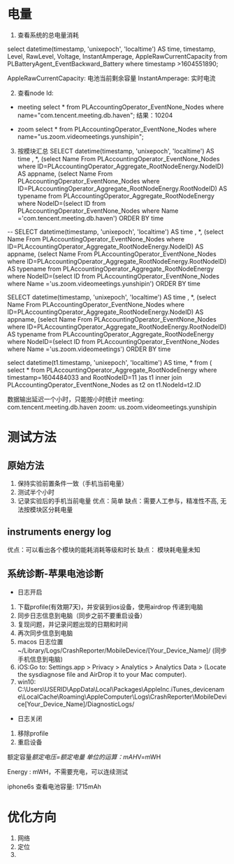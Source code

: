 # 电量

1. 查看系统的总电量消耗

select 
datetime(timestamp, 'unixepoch', 'localtime') AS time, 
timestamp, 
Level, 
RawLevel, 
Voltage, 
InstantAmperage,
AppleRawCurrentCapacity
from PLBatteryAgent_EventBackward_Battery 
where timestamp >1604551890;

AppleRawCurrentCapacity: 电池当前剩余容量
InstantAmperage: 实时电流


2. 查看node Id:
- meeting
select * from PLAccountingOperator_EventNone_Nodes where name="com.tencent.meeting.db.haven";
结果：10204

- zoom 
select * from PLAccountingOperator_EventNone_Nodes where name="us.zoom.videomeetings.yunshipin";



3. 按模块汇总
SELECT 
datetime(timestamp, 'unixepoch', 'localtime') AS time , 
*,
(select Name From PLAccountingOperator_EventNone_Nodes where ID=PLAccountingOperator_Aggregate_RootNodeEnergy.NodeID) AS appname, 
(select Name From PLAccountingOperator_EventNone_Nodes where ID=PLAccountingOperator_Aggregate_RootNodeEnergy.RootNodeID) AS typename 
from PLAccountingOperator_Aggregate_RootNodeEnergy 
where NodeID=(select ID from PLAccountingOperator_EventNone_Nodes where Name ='com.tencent.meeting.db.haven') 
ORDER BY time

--
SELECT 
datetime(timestamp, 'unixepoch', 'localtime') AS time , 
*,
(select Name From PLAccountingOperator_EventNone_Nodes where ID=PLAccountingOperator_Aggregate_RootNodeEnergy.NodeID) AS appname, 
(select Name From PLAccountingOperator_EventNone_Nodes where ID=PLAccountingOperator_Aggregate_RootNodeEnergy.RootNodeID) AS typename 
from PLAccountingOperator_Aggregate_RootNodeEnergy 
where NodeID=(select ID from PLAccountingOperator_EventNone_Nodes where Name ='us.zoom.videomeetings.yunshipin') 
ORDER BY time

SELECT 
datetime(timestamp, 'unixepoch', 'localtime') AS time , 
*,
(select Name From PLAccountingOperator_EventNone_Nodes where ID=PLAccountingOperator_Aggregate_RootNodeEnergy.NodeID) AS appname, 
(select Name From PLAccountingOperator_EventNone_Nodes where ID=PLAccountingOperator_Aggregate_RootNodeEnergy.RootNodeID) AS typename 
from PLAccountingOperator_Aggregate_RootNodeEnergy 
where NodeID=(select ID from PLAccountingOperator_EventNone_Nodes where Name ='us.zoom.videomeetings') 
ORDER BY time



select
datetime(t1.timestamp, 'unixepoch', 'localtime') AS time,
*
from 
(
 select 
    *
    from 
    PLAccountingOperator_Aggregate_RootNodeEnergy
    where timestamp=1604484033 and RootNodeID=11
)as t1 inner join PLAccountingOperator_EventNone_Nodes as t2
on t1.NodeId=t2.ID



数据输出延迟一个小时，只能按小时统计
meeting: com.tencent.meeting.db.haven
zoom: us.zoom.videomeetings.yunshipin



# 测试方法
## 原始方法
1. 保持实验前置条件一致（手机当前电量）
2. 测试半个小时
3. 记录实验后的手机当前电量
优点：简单
缺点：需要人工参与，精准性不高, 无法按模块区分耗电量

##  instruments energy log
优点：可以看出各个模块的能耗消耗等级和时长
缺点： 模块耗电量未知


## 系统诊断-苹果电池诊断
- 日志开启
1. 下载profile(有效期7天)，并安装到ios设备，使用airdrop 传递到电脑
2. 同步日志信息到电脑（同步之前不要重启设备）
3. 复现问题，并记录问题出现的日期和时间
4. 再次同步信息到电脑
5. macos 日志位置~/Library/Logs/CrashReporter/MobileDevice/[Your_Device_Name]/ (同步手机信息到电脑)
6. iOS:Go to: Settings.app > Privacy > Analytics > Analytics Data > (Locate the sysdiagnose file and AirDrop it to your Mac computer).
7. win10: C:\Users\USERID\AppData\Local\Packages\AppleInc.iTunes_devicename\LocalCache\Roaming\AppleComputer\Logs\CrashReporter\MobileDevice\[Your_Device_Name]/DiagnosticLogs/

- 日志关闭
1. 移除profile
2. 重启设备

额定容量*额定电压=额定电量
单位的运算：mAH*V=mWH

Energy : mWH，不需要充电，可以连续测试

iphone6s 查看电池容量: 1715mAh

# 优化方向
1. 网络
2. 定位
3. 
